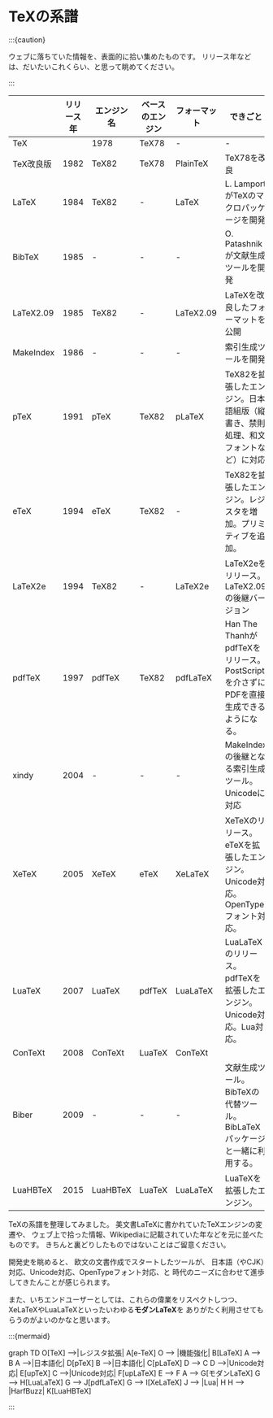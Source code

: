 # TeXの系譜

:::{caution}

ウェブに落ちていた情報を、表面的に拾い集めたものです。
リリース年などは、だいたいこれくらい、と思って眺めてください。

:::

| | リリース年 | エンジン名 | ベースのエンジン | フォーマット | できごと |
|---|---|---|---|---|---|
| TeX | | 1978 | TeX78 | - | - | D. Knuthが組版システムを開発 |
| TeX改良版 | 1982 | TeX82 | TeX78 | PlainTeX | TeX78を改良 |
| LaTeX | 1984 | TeX82 | - | LaTeX | L. LamportがTeXのマクロパッケージを開発 |
| BibTeX | 1985 | - | - | - | O. Patashnikが文献生成ツールを開発 |
| LaTeX2.09 | 1985 | TeX82 | - | LaTeX2.09 | LaTeXを改良したフォーマットを公開 |
| MakeIndex | 1986 | - | - | - | 索引生成ツールを開発 |
| pTeX | 1991 | pTeX | TeX82 | pLaTeX | TeX82を拡張したエンジン。日本語組版（縦書き、禁則処理、和文フォントなど）に対応 |
| eTeX | 1994 | eTeX | TeX82 | - | TeX82を拡張したエンジン。レジスタを増加。プリミティブを追加。 |
| LaTeX2e | 1994 | TeX82 | - | LaTeX2e | LaTeX2eをリリース。LaTeX2.09の後継バージョン |
| pdfTeX | 1997 | pdfTeX | TeX82 | pdfLaTeX | Han The ThanhがpdfTeXをリリース。PostScriptを介さずにPDFを直接生成できるようになる。 |
| xindy | 2004 | - | - | - | MakeIndexの後継となる索引生成ツール。Unicodeに対応 |
| XeTeX | 2005 | XeTeX | eTeX | XeLaTeX | XeTeXのリリース。eTeXを拡張したエンジン。Unicode対応。OpenTypeフォント対応。|
| LuaTeX | 2007 | LuaTeX | pdfTeX | LuaLaTeX | LuaLaTeXのリリース。pdfTeXを拡張したエンジン。Unicode対応。Lua対応。 |
| ConTeXt | 2008 | ConTeXt | LuaTeX | ConTeXt | |
| Biber | 2009 | - | - | - | 文献生成ツール。BibTeXの代替ツール。BibLaTeXパッケージと一緒に利用する。|
| LuaHBTeX | 2015 | LuaHBTeX | LuaTeX | LuaLaTeX | LuaTeXを拡張したエンジン。|

TeXの系譜を整理してみました。
美文書LaTeXに書かれていたTeXエンジンの変遷や、
ウェブ上で拾った情報、Wikipediaに記載されていた年などを元に並べたものです。
きちんと裏どりしたものではないことはご留意ください。

開発史を眺めると、
欧文の文書作成でスタートしたツールが、
日本語（やCJK）対応、Unicode対応、OpenTypeフォント対応、と
時代のニーズに合わせて進歩してきたんことが感じられます。

また、いちエンドユーザーとしては、これらの偉業をリスペクトしつつ、
XeLaTeXやLuaLaTeXといったいわゆる**モダンLaTeX**を
ありがたく利用させてもらうのがよいのかなと思います。

:::{mermaid}

graph TD
    O[TeX] -->|レジスタ拡張| A[e-TeX]
    O --> |機能強化| B[LaTeX]
    A --> B
    A -->|日本語化| D[pTeX]
    B -->|日本語化| C[pLaTeX]
    D --> C
    D -->|Unicode対応| E[upTeX]
    C -->|Unicode対応| F[upLaTeX]
    E --> F
    A --> G[モダンLaTeX]
    G --> H[LuaLaTeX]
    G --> J[pdfLaTeX]
    G --> I[XeLaTeX]
    J --> |Lua| H
    H --> |HarfBuzz| K[LuaHBTeX]

:::
